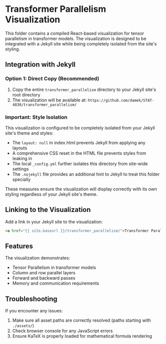 # Transformer Parallelism Visualization

This folder contains a compiled React-based visualization for tensor parallelism in transformer models. The visualization is designed to be integrated with a Jekyll site while being completely isolated from the site's styling.

## Integration with Jekyll

### Option 1: Direct Copy (Recommended)

1. Copy the entire `transformer_parallelism` directory to your Jekyll site's root directory
2. The visualization will be available at: `https://github.com/damek/STAT-4830/transformer_parallelism/`

### Important: Style Isolation

This visualization is configured to be completely isolated from your Jekyll site's theme and styles:

- The `layout: null` in index.html prevents Jekyll from applying any layouts
- A comprehensive CSS reset in the HTML file prevents styles from leaking in
- The local `_config.yml` further isolates this directory from site-wide settings
- The `.nojekyll` file provides an additional hint to Jekyll to treat this folder specially

These measures ensure the visualization will display correctly with its own styling regardless of your Jekyll site's theme.

## Linking to the Visualization

Add a link in your Jekyll site to the visualization:

```html
<a href="{{ site.baseurl }}/transformer_parallelism/">Transformer Parallelism Visualization</a>
```

## Features

The visualization demonstrates:

- Tensor Parallelism in transformer models
- Column and row parallel layers
- Forward and backward passes
- Memory and communication requirements

## Troubleshooting

If you encounter any issues:

1. Make sure all asset paths are correctly resolved (paths starting with `./assets/`)
2. Check browser console for any JavaScript errors
3. Ensure KaTeX is properly loaded for mathematical formula rendering